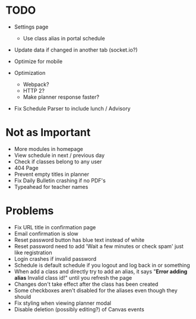 # TODO
- Settings page
  - Use class alias in portal schedule
- Update data if changed in another tab (socket.io?)
- Optimize for mobile

- Optimization
  - Webpack?
  - HTTP 2?
  - Make planner response faster?

- Fix Schedule Parser to include lunch / Advisory

# Not as Important
- More modules in homepage
- View schedule in next / previous day
- Check if classes belong to any user
- 404 Page
- Prevent empty titles in planner
- Fix Daily Bulletin crashing if no PDF's
- Typeahead for teacher names

# Problems
- Fix URL title in confirmation page
- Email confirmation is slow
- Reset password button has blue text instead of white
- Reset password need to add 'Wait a few minutes or check spam' just like registration
- Login crashes if invalid password
- Schedule is default schedule if you logout and log back in or something
- When add a class and directly try to add an alias, it says "**Error adding alias** Invalid class id!" until you refresh the page
- Changes don't take effect after the class has been created
- Some checkboxes aren't disabled for the aliases even though they should
- Fix styling when viewing planner modal
- Disable deletion (possibly editing?) of Canvas events
